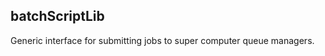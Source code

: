 batchScriptLib
--------------

Generic interface for submitting jobs to super computer queue managers.

